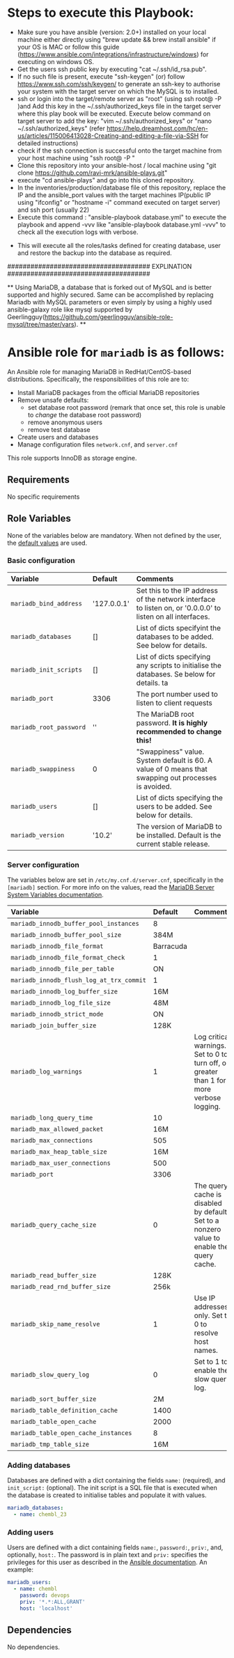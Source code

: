 # Steps to execute this Playbook:

- Make sure you have ansible (version: 2.0+) installed on your local machine either directly using "brew update && brew install ansible" if your OS is MAC or follow this guide (https://www.ansible.com/integrations/infrastructure/windows) for executing on windows OS.
- Get the users ssh public key by executing "cat ~/.ssh/id_rsa.pub".
- If no such file is present, execute "ssh-keygen" (or) follow https://www.ssh.com/ssh/keygen/ to generate an ssh-key to authorise your system with the target server on which the MySQL is to installed.
- ssh or login into the target/remote server as "root" (using ssh root@<target machine ip> -P <port>)and Add this key in the ~/.ssh/authorized_keys file in the target server where this play book will be executed. Execute below command on target server to add the key:
  "vim ~/.ssh/authorized_keys" or "nano ~/.ssh/authorized_keys" (refer https://help.dreamhost.com/hc/en-us/articles/115006413028-Creating-and-editing-a-file-via-SSH for detailed instructions)
- check if the ssh connection is successful onto the target machine from your host machine using "ssh root@<target machine ip> -P <port>"
- Clone this repository into your ansible-host / local machine using "git clone https://github.com/ravi-mrk/ansible-plays.git"
- execute "cd ansible-plays" and go into this cloned repository. 
- In the inventories/production/database file of this repository, replace the IP and the ansible_port values with the target machines IP(public IP using "ifconfig" or "hostname -i" command executed on target server) and ssh port (usually 22)
- Execute this command : "ansible-playbook database.yml" to execute the playbook and append -vvv like "ansible-playbook database.yml -vvv" to check all the execution logs with verbose.


* This will execute all the roles/tasks defined for creating database, user and restore the backup into the database as required.

##################################### EXPLINATION #####################################

** Using MariaDB, a database that is forked out of MySQL and is better supported and highly secured. Same can be accomplished by replacing Mariadb with MySQL parameters or even simply by using a highly used ansible-galaxy role like mysql supported by Geerlingguy(https://github.com/geerlingguy/ansible-role-mysql/tree/master/vars).
**

# Ansible role for `mariadb` is as follows:

An Ansible role for managing MariaDB in RedHat/CentOS-based distributions. Specifically, the responsibilities of this role are to:

- Install MariaDB packages from the official MariaDB repositories
- Remove unsafe defaults:
    - set database root password (remark that once set, this role is unable to *change* the database root password)
    - remove anonymous users
    - remove test database
- Create users and databases
- Manage configuration files `network.cnf`, and `server.cnf`

This role supports InnoDB as storage engine.

## Requirements

No specific requirements

## Role Variables

None of the variables below are mandatory. When not defined by the user, the [default values](defaults/main.yml) are used.

### Basic configuration

| Variable                | Default     | Comments                                                                                                    |
|:------------------------|:------------|:------------------------------------------------------------------------------------------------------------|
| `mariadb_bind_address`  | '127.0.0.1' | Set this to the IP address of the network interface to listen on, or '0.0.0.0' to listen on all interfaces. |
| `mariadb_databases`     | []          | List of dicts specifyint the databases to be added. See below for details.                                  |
| `mariadb_init_scripts`  | []          | List of dicts specifying any scripts to initialise the databases. Se below for details. ta                  |
| `mariadb_port`          | 3306        | The port number used to listen to client requests                                                           |
| `mariadb_root_password` | ''          | The MariaDB root password. **It is highly recommended to change this!**                                     |
| `mariadb_swappiness`    | 0           | "Swappiness" value. System default is 60. A value of 0 means that swapping out processes is avoided.        |
| `mariadb_users`         | []          | List of dicts specifying the users to be added. See below for details.                                      |
| `mariadb_version`       | '10.2'      | The version of MariaDB to be installed. Default is the current stable release.                              |

### Server configuration

The variables below are set in `/etc/my.cnf.d/server.cnf`, specifically in the `[mariadb]` section. For more info on the values, read the [MariaDB Server System Variables documentation](https://mariadb.com/kb/en/mariadb/server-system-variables/).

| Variable                                 | Default   | Comments                                                                                  |
|:-----------------------------------------|:----------|:------------------------------------------------------------------------------------------|
| `mariadb_innodb_buffer_pool_instances`   | 8         |                                                                                           |
| `mariadb_innodb_buffer_pool_size`        | 384M      |                                                                                           |
| `mariadb_innodb_file_format`             | Barracuda |                                                                                           |
| `mariadb_innodb_file_format_check`       | 1         |                                                                                           |
| `mariadb_innodb_file_per_table`          | ON        |                                                                                           |
| `mariadb_innodb_flush_log_at_trx_commit` | 1         |                                                                                           |
| `mariadb_innodb_log_buffer_size`         | 16M       |                                                                                           |
| `mariadb_innodb_log_file_size`           | 48M       |                                                                                           |
| `mariadb_innodb_strict_mode`             | ON        |                                                                                           |
| `mariadb_join_buffer_size`               | 128K      |                                                                                           |
| `mariadb_log_warnings`                   | 1         | Log critical warnings. Set to 0 to turn off, or greater than 1 for more verbose logging.  |
| `mariadb_long_query_time`                | 10        |                                                                                           |
| `mariadb_max_allowed_packet`             | 16M       |                                                                                           |
| `mariadb_max_connections`                | 505       |                                                                                           |
| `mariadb_max_heap_table_size`            | 16M       |                                                                                           |
| `mariadb_max_user_connections`           | 500       |                                                                                           |
| `mariadb_port`                           | 3306      |                                                                                           |
| `mariadb_query_cache_size`               | 0         | The query cache is disabled by default. Set to a nonzero value to enable the query cache. |
| `mariadb_read_buffer_size`               | 128K      |                                                                                           |
| `mariadb_read_rnd_buffer_size`           | 256k      |                                                                                           |
| `mariadb_skip_name_resolve`              | 1         | Use IP addresses only. Set to 0 to resolve host names.                                    |
| `mariadb_slow_query_log`                 | 0         | Set to 1 to enable the slow query log.                                                    |
| `mariadb_sort_buffer_size`               | 2M        |                                                                                           |
| `mariadb_table_definition_cache`         | 1400      |                                                                                           |
| `mariadb_table_open_cache`               | 2000      |                                                                                           |
| `mariadb_table_open_cache_instances`     | 8         |                                                                                           |
| `mariadb_tmp_table_size`                 | 16M       |                                                                                           |

### Adding databases

Databases are defined with a dict containing the fields `name:` (required), and `init_script:` (optional). The init script is a SQL file that is executed when the database is created to initialise tables and populate it with values.

```Yaml
mariadb_databases:
  - name: chembl_23
```

### Adding users

Users are defined with a dict containing fields `name:`, `password:`, `priv:`, and, optionally, `host:`. The password is in plain text and `priv:` specifies the privileges for this user as described in the [Ansible documentation](http://docs.ansible.com/mysql_user_module.html). An example:

```Yaml
mariadb_users:
  - name: chembl
    password: devops
    priv: '*.*:ALL,GRANT'
    host: 'localhost'
```

## Dependencies

No dependencies.
